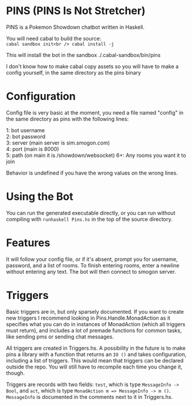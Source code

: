 PINS (PINS Is Not Stretcher)
=======

PINS is a Pokemon Showdown chatbot written in Haskell.

You will need cabal to build the source:<br />
`cabal sandbox init<br />
cabal install -j`

This will install the bot in the sandbox ./.cabal-sandbox/bin/pins

I don't know how to make cabal copy assets so you will have to make a config yourself, in the same directory as the pins binary


Configuration
=======

Config file is very basic at the moment, you need a file named "config" in the same directory as pins with the following lines:

1: bot username<br />
2: bot password<br />
3: server (main server is sim.smogon.com)<br />
4: port (main is 8000)<br />
5: path (on main it is /showdown/websocket)
6+: Any rooms you want it to join

Behavior is undefined if you have the wrong values on the wrong lines.


Using the Bot
=======
You can run the generated executable directly, or you can run without compiling with `runhaskell Pins.hs` in the top of the source directory.


Features
=======
It will follow your config file, or if it's absent, prompt you for username, password, and a list of rooms. To finish entering rooms, enter a newline without entering any text. The bot will then connect to smogon server.

Triggers
=======
Basic triggers are in, but only sparsely documented. If you want to create new triggers I recommend looking in Pins.Handle.MonadAction as it specifies what you can do in instances of MonadAction (which all triggers must return), and includes a lot of premade functions for common tasks, like sending pms or sending chat messages.

All triggers are created in Triggers.hs. A possibility in the future is to make pins a library with a function that returns an `IO ()` and takes configuration, including a list of triggers. This would mean that triggers can be declared outside the repo. You will still have to recompile each time you change it, though.

Triggers are records with two fields: `test`, which is type `MessageInfo -> Bool`, and `act`, which is type `MonadAction m => MessageInfo -> m ()`. `MessageInfo` is documented in the comments next to it in Triggers.hs.